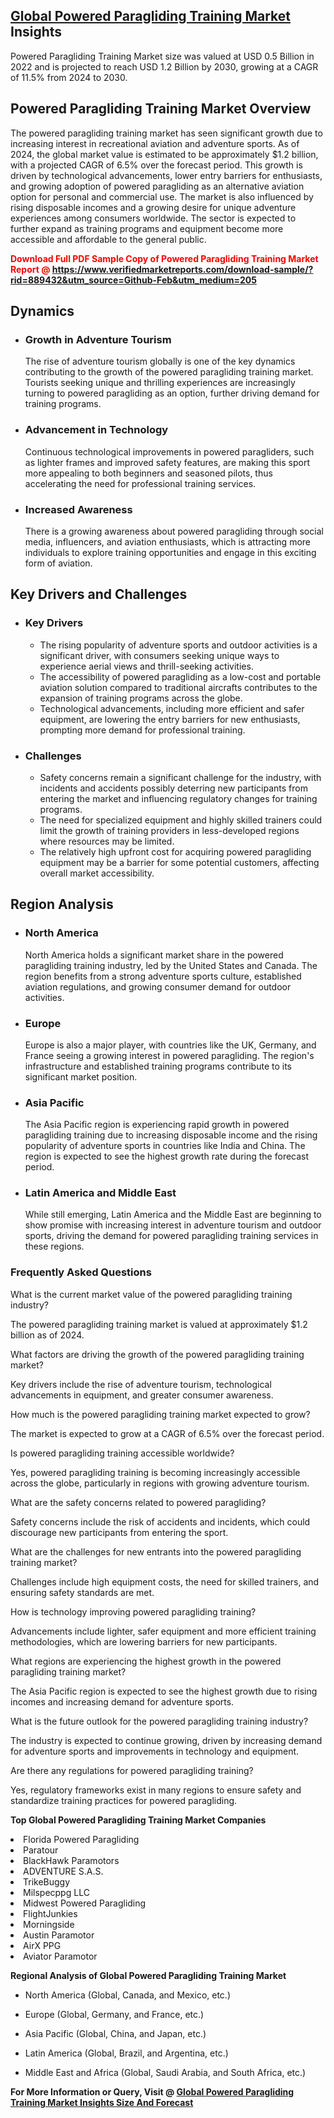 <h2><a href="https://www.verifiedmarketreports.com/download-sample/?rid=889432&amp;utm_source=Github&amp;utm_medium=205" target="_blank">Global Powered Paragliding Training Market</a> Insights</h2><p>Powered Paragliding Training Market size was valued at USD 0.5 Billion in 2022 and is projected to reach USD 1.2 Billion by 2030, growing at a CAGR of 11.5% from 2024 to 2030.</p><p> <h2>Powered Paragliding Training Market Overview</h2> <p>The powered paragliding training market has seen significant growth due to increasing interest in recreational aviation and adventure sports. As of 2024, the global market value is estimated to be approximately $1.2 billion, with a projected CAGR of 6.5% over the forecast period. This growth is driven by technological advancements, lower entry barriers for enthusiasts, and growing adoption of powered paragliding as an alternative aviation option for personal and commercial use. The market is also influenced by rising disposable incomes and a growing desire for unique adventure experiences among consumers worldwide. The sector is expected to further expand as training programs and equipment become more accessible and affordable to the general public. <p><strong><p><span class=""><span style="color: #ff0000;"><strong>Download Full PDF Sample Copy of Powered Paragliding Training Market Report</strong> @ </span><a href="https://www.verifiedmarketreports.com/download-sample/?rid=889432&amp;utm_source=Github-Feb&amp;utm_medium=205" target="_blank">https://www.verifiedmarketreports.com/download-sample/?rid=889432&amp;utm_source=Github-Feb&amp;utm_medium=205</a></span></p></strong></p> <h2>Dynamics</h2> <ul> <li><h3>Growth in Adventure Tourism</h3> The rise of adventure tourism globally is one of the key dynamics contributing to the growth of the powered paragliding training market. Tourists seeking unique and thrilling experiences are increasingly turning to powered paragliding as an option, further driving demand for training programs.</li> <li><h3>Advancement in Technology</h3> Continuous technological improvements in powered paragliders, such as lighter frames and improved safety features, are making this sport more appealing to both beginners and seasoned pilots, thus accelerating the need for professional training services.</li> <li><h3>Increased Awareness</h3> There is a growing awareness about powered paragliding through social media, influencers, and aviation enthusiasts, which is attracting more individuals to explore training opportunities and engage in this exciting form of aviation.</li> </ul> <h2>Key Drivers and Challenges</h2> <ul> <li><h3>Key Drivers</h3> <ul> <li>The rising popularity of adventure sports and outdoor activities is a significant driver, with consumers seeking unique ways to experience aerial views and thrill-seeking activities.</li> <li>The accessibility of powered paragliding as a low-cost and portable aviation solution compared to traditional aircrafts contributes to the expansion of training programs across the globe.</li> <li>Technological advancements, including more efficient and safer equipment, are lowering the entry barriers for new enthusiasts, prompting more demand for professional training.</li> </ul> </li> <li><h3>Challenges</h3> <ul> <li>Safety concerns remain a significant challenge for the industry, with incidents and accidents possibly deterring new participants from entering the market and influencing regulatory changes for training programs.</li> <li>The need for specialized equipment and highly skilled trainers could limit the growth of training providers in less-developed regions where resources may be limited.</li> <li>The relatively high upfront cost for acquiring powered paragliding equipment may be a barrier for some potential customers, affecting overall market accessibility.</li> </ul> </li> </ul> <h2>Region Analysis</h2> <ul> <li><h3>North America</h3> North America holds a significant market share in the powered paragliding training industry, led by the United States and Canada. The region benefits from a strong adventure sports culture, established aviation regulations, and growing consumer demand for outdoor activities.</li> <li><h3>Europe</h3> Europe is also a major player, with countries like the UK, Germany, and France seeing a growing interest in powered paragliding. The region's infrastructure and established training programs contribute to its significant market position.</li> <li><h3>Asia Pacific</h3> The Asia Pacific region is experiencing rapid growth in powered paragliding training due to increasing disposable income and the rising popularity of adventure sports in countries like India and China. The region is expected to see the highest growth rate during the forecast period.</li> <li><h3>Latin America and Middle East</h3> While still emerging, Latin America and the Middle East are beginning to show promise with increasing interest in adventure tourism and outdoor sports, driving the demand for powered paragliding training services in these regions.</li> </ul> <h3>Frequently Asked Questions</h3> <p>What is the current market value of the powered paragliding training industry?</p> <p>The powered paragliding training market is valued at approximately $1.2 billion as of 2024.</p> <p>What factors are driving the growth of the powered paragliding training market?</p> <p>Key drivers include the rise of adventure tourism, technological advancements in equipment, and greater consumer awareness.</p> <p>How much is the powered paragliding training market expected to grow?</p> <p>The market is expected to grow at a CAGR of 6.5% over the forecast period.</p> <p>Is powered paragliding training accessible worldwide?</p> <p>Yes, powered paragliding training is becoming increasingly accessible across the globe, particularly in regions with growing adventure tourism.</p> <p>What are the safety concerns related to powered paragliding?</p> <p>Safety concerns include the risk of accidents and incidents, which could discourage new participants from entering the sport.</p> <p>What are the challenges for new entrants into the powered paragliding training market?</p> <p>Challenges include high equipment costs, the need for skilled trainers, and ensuring safety standards are met.</p> <p>How is technology improving powered paragliding training?</p> <p>Advancements include lighter, safer equipment and more efficient training methodologies, which are lowering barriers for new participants.</p> <p>What regions are experiencing the highest growth in the powered paragliding training market?</p> <p>The Asia Pacific region is expected to see the highest growth due to rising incomes and increasing demand for adventure sports.</p> <p>What is the future outlook for the powered paragliding training industry?</p> <p>The industry is expected to continue growing, driven by increasing demand for adventure sports and improvements in technology and equipment.</p> <p>Are there any regulations for powered paragliding training?</p> <p>Yes, regulatory frameworks exist in many regions to ensure safety and standardize training practices for powered paragliding.</p> </p><p><strong>Top Global Powered Paragliding Training Market Companies</strong></p><div data-test-id=""><p><li>Florida Powered Paragliding</li><li> Paratour</li><li> BlackHawk Paramotors</li><li> ADVENTURE S.A.S.</li><li> TrikeBuggy</li><li> Milspecppg LLC</li><li> Midwest Powered Paragliding</li><li> FlightJunkies</li><li> Morningside</li><li> Austin Paramotor</li><li> AirX PPG</li><li> Aviator Paramotor</li></p><div><strong>Regional Analysis of&nbsp;Global Powered Paragliding Training Market</strong></div><ul><li dir="ltr"><p dir="ltr">North America&nbsp;(Global, Canada, and Mexico, etc.)</p></li><li dir="ltr"><p dir="ltr">Europe (Global, Germany, and France, etc.)</p></li><li dir="ltr"><p dir="ltr">Asia Pacific&nbsp;(Global, China, and Japan, etc.)</p></li><li dir="ltr"><p dir="ltr">Latin America&nbsp;(Global, Brazil, and Argentina, etc.)</p></li><li dir="ltr">Middle East and Africa&nbsp;(Global, Saudi Arabia, and South Africa, etc.)</li></ul><p><strong>For More Information or Query, Visit @&nbsp;</strong><strong><a href="https://www.verifiedmarketreports.com/product/powered-paragliding-training-market/?utm_source=Github&amp;utm_medium=205" target="_blank">Global Powered Paragliding Training Market Insights Size And Forecast</a></strong></p></div>
